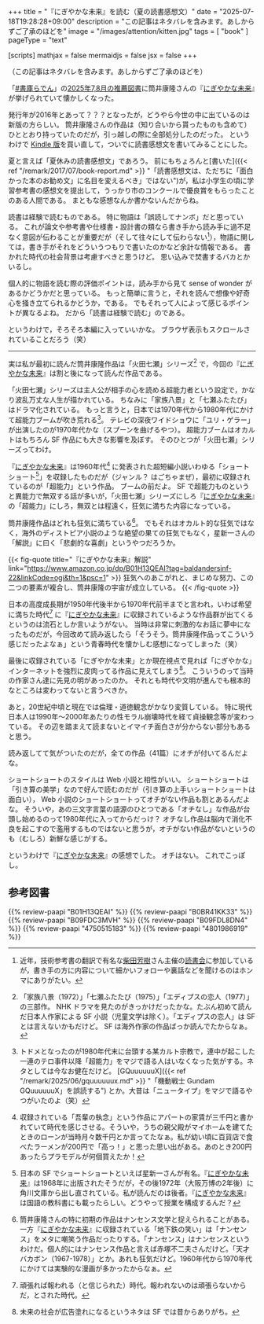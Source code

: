 +++
title = "『にぎやかな未来』を読む（夏の読書感想文）"
date =  "2025-07-18T19:28:28+09:00"
description = "この記事はネタバレを含みます。あしからずご了承のほどを"
image = "/images/attention/kitten.jpg"
tags = [ "book" ]
pageType = "text"

[scripts]
  mathjax = false
  mermaidjs = false
  jsx = false
+++

（この記事はネタバレを含みます。あしからずご了承のほどを）

「[#書庫らでん](https://x.com/search?q=%23%E6%9B%B8%E5%BA%AB%E3%82%89%E3%81%A7%E3%82%93&)」の[2025年7,8月の推薦図書](https://x.com/juufuuteiraden/status/1941842603990986896 "Xユーザーの儒烏風亭らでん🐚ReGLOSSさん: 「7月＆8月の #書庫らでん 推薦図書はこちらでん！ ...")に筒井康隆さんの『[にぎやかな未来]』が挙げられていて懐かしくなった。

発行年が2016年とあって？？？となったが，どうやら今世の中に出ているのは新版の方らしい。
筒井康隆さんの作品は（知り合いから貰ったものも含めて）ひととおり持っていたのだが，引っ越しの際に全部処分したのだった。
というわけで [Kindle 版][にぎやかな未来]を買い直して，ついでに読書感想文を書いてみることにした。

夏と言えば「夏休みの読書感想文」であろう。
前にもちょろんと[書いた]({{< ref "/remark/2017/07/book-report.md" >}} "「読書感想文は、ただちに「面白かった本のお勧め文」に名目を変えるべき」ではない")が，私は小学生の頃に学習参考書の感想文を提出して，うっかり市のコンクールで優良賞をもらったことのある人間である。
まともな感想なんか書かないんだからね。

読書は経験で読むものである。
特に物語は「誤読してナンボ」だと思っている。
これが論文や参考書や仕様書・設計書の類なら書き手から読み手に過不足なく意図が伝わることが重要だが（そして往々にして伝わらない[^r1]），物語に関しては，書き手がそれをどういうつもりで書いたのかなど余計な情報である。
書かれた時代の社会背景は考慮すべきと思うけど。
思い込みで焚書するバカとかいるし。

[^r1]: 近年，技術参考書の翻訳で有名な[柴田芳樹](https://x.com/yoshiki_shibata)さん主催の[読書会](https://technical-book-reading-2.connpass.com/ "技術書読書会２ - connpass")に参加しているが，書き手の方に内容について細かいフォローや裏話などを聞けるのはホンマにありがたい。

個人的に物語を読む際の評価ポイントは，読み手から見て sense of wonder があるかどうかだと思っている。
もっと簡単に言うと，それを読んで想像や好奇心を掻き立てられるかどうか，である。
でもそれって人によって感じるポイントが異なるよね。
だから「読書は経験で読む」のである。

というわけで，そろそろ本編に入っていいかな。
ブラウザ表示もスクロールされていることだろう（笑）

----

実は私が最初に読んだ筒井康隆作品は「火田七瀬」シリーズ[^h1] で，今回の『[にぎやかな未来]』は割と後になって読んだ作品である。

[^h1]: 「家族八景（1972）」「七瀬ふたたび（1975）」「エディプスの恋人（1977）」の三部作。 NHK ドラマを見たのがきっかけだったかな。たぶん初めて読んだ日本人作家による SF 小説（児童文学は除く）。「エディプスの恋人」は SF とは言えないかもだけど。 SF は海外作家の作品ばっか読んでたからなぁ。

「火田七瀬」シリーズは主人公が相手の心を読める超能力者という設定で，かなり波乱万丈な人生が描かれている。
ちなみに「家族八景」と「七瀬ふたたび」はドラマ化されている。
もっと言うと，日本では1970年代から1980年代にかけて超能力ブームが吹き荒れる[^a1]。
テレビの深夜ワイドショウに「ユリ・ゲラー」が出演したのが1970年代かな（スプーンを曲げるやつ）。
超能力ブームはオカルトはもちろん SF 作品にも大きな影響を及ぼす。
そのひとつが「火田七瀬」シリーズってわけ。

[^a1]: トドメとなったのが1980年代末に台頭する某カルト宗教で，連中が起こした一連のテロ事件以降「超能力」をマジで語る人はいなくなった気がする。ネタとしては今なお健在だけど。 [GQuuuuuuX]({{< ref "/remark/2025/06/gquuuuuux.md" >}} "「機動戦士 Gundam GQuuuuuuX」を誤読する") とか。大昔は「ニュータイプ」をマジで語るやつがいたのよ（笑）

『[にぎやかな未来]』は1960年代[^y60] に発表された超短編小説いわゆる「ショートショート[^s1]」を収録したものだが（ジャンル？ はごちゃまぜ），最初に収録されているのが「超能力」という作品。
ブームの前だよ。
SF で超能力ものというと異能力で無双する話が多いが，「火田七瀬」シリーズにしろ『[にぎやかな未来]』の「超能力」にしろ，無双とは程遠く，狂気に満ちた内容になっている。

[^y60]: 収録されている「吾輩の執念」という作品にアパートの家賃が三千円と書かれていて時代を感じさせる。そういや，うちの親父殿がマイホームを建てたときのローンが当時月々数千円とか言ってたなぁ。私が幼い頃に百貨店で食べたラーメンが200円で「高っ！」と思った思い出がある。あのとき200円あったらプラモデルが何個買えたか！
[^s1]: 日本の SF でショートショートといえば星新一さんが有名。『[にぎやかな未来]』は1968年に出版されたそうだが，その後1972年（大阪万博の2年後）に角川文庫から出し直されている。私が読んだのは後者。『[にぎやかな未来]』は国語の教科書にも載ったらしい。どうやって授業を構成するんだ？

筒井康隆作品はどれも狂気に満ちている[^n2]。
でもそれはオカルト的な狂気ではなく，海外のディストピア小説のような絶望の果ての狂気でもなく，星新一さんの「解説」に曰く「悲劇的な喜劇」というやつだろうか。

[^n2]: 筒井康隆さんの特に初期の作品はナンセンス文学と捉えられることがある。一方『[にぎやかな未来]』に収録されている「地下鉄の笑い」は「ナンセンス」をメタに嘲笑う作品だったりする。「ナンセンス」はナンセンスというわけだ。個人的にはナンセンス作品と言えば赤塚不二夫さんだけど。「天才バカボン（1967-1978）」とか。あれも狂気だけど。1960年代から1970年代にかけては実験的な漫画が多かったからなぁ。

{{< fig-quote title="『にぎやかな未来』解説" link="https://www.amazon.co.jp/dp/B01H13QEAI?tag=baldandersinf-22&linkCode=ogi&th=1&psc=1" >}}
狂気へのあこがれと、まじめな努力、この二つの要素が複合し、筒井康隆の宇宙が成立している。
{{< /fig-quote >}}

日本の高度成長期が1950年代後半から1970年代前半までと言われ，いわば希望に満ちた時代[^a2] に『[にぎやかな未来]』に収録されているような作品群が出てくるというのは流石としか言いようがない。
当時は非常に刺激的なお話に夢中になったものだが，今回改めて読み返したら「そうそう。筒井康隆作品ってこういう感じだったよなぁ」という青春時代を懐かしむ感想になってしまった（笑）

[^a2]: 頑張れば報われる（と信じられた）時代。報われないのは頑張らないからだ，とされた時代。

最後に収録されている「にぎやかな未来」とか現在視点で見れば「にぎやかな」インターネットを強烈に皮肉ってる作品に見えてしまう[^n1]。
こういうのって当時の作家さん達に先見の明があったのか。
それとも時代や文明が進んでも根本的なところは変わってないと言うべきか。

[^n1]: 未来の社会が広告塗れになるというネタは SF では昔からありがち。

あと，20世紀中頃と現在では倫理・道徳観念がかなり変質している。
特に現代日本人は1990年〜2000年あたりの性モラル崩壊時代を経て貞操観念等が変わっている。
その辺を踏まえて読まないとイマイチ面白さが分からない部分もあると思う。

読み返してて気がついたのだが，全ての作品（41篇）にオチが付いてるんだよな。

ショートショートのスタイルは Web 小説と相性がいい。
ショートショートは「引き算の美学」なので好んで読むのだが（引き算の上手いショートショートは面白い）， Web 小説のショートショートってオチがない作品も割とあるんだよな。
そういや，あの三文字言葉の語源のひとつである「オチなし」な作品が台頭し始めるのって1980年代に入ってからだっけ？ オチなし作品は脳内で消化不良を起こすので濫用するものではないと思うが，オチがない作品がないというのも（むしろ）新鮮な感じがする。

というわけで『[にぎやかな未来]』の感想でした。
オチはない。
これでこっぽし。

[にぎやかな未来]: https://www.amazon.co.jp/dp/B01H13QEAI?tag=baldandersinf-22&linkCode=ogi&th=1&psc=1 "Amazon.co.jp: にぎやかな未来 (角川文庫) 電子書籍: 筒井 康隆: Kindleストア"

## 参考図書

{{% review-paapi "B01H13QEAI" %}} <!-- にぎやかな未来 筒井康隆 -->
{{% review-paapi "B0BR41KK33" %}} <!-- ノックバック -->
{{% review-paapi "B09FDC3MVH" %}} <!-- 国宝上青春篇 -->
{{% review-paapi "B09FDL8DN4" %}} <!-- 国宝下花道篇 -->
{{% review-paapi "4750515183" %}} <!-- 性表現規制の文化史 -->
{{% review-paapi "4801986919" %}} <!-- アポカリプスホテルぷすぷす 竹本泉 -->
